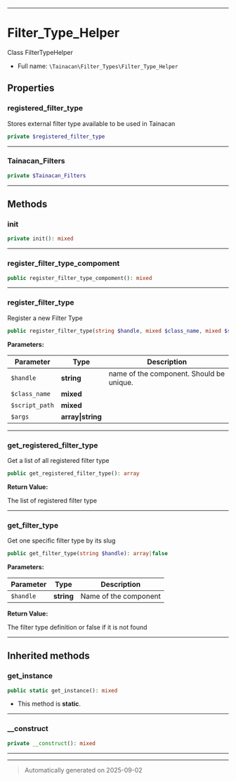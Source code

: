 ***

# Filter_Type_Helper

Class FilterTypeHelper



* Full name: `\Tainacan\Filter_Types\Filter_Type_Helper`



## Properties


### registered_filter_type

Stores external filter type available to be used in Tainacan

```php
private $registered_filter_type
```






***

### Tainacan_Filters



```php
private $Tainacan_Filters
```






***

## Methods


### init



```php
private init(): mixed
```












***

### register_filter_type_compoment



```php
public register_filter_type_compoment(): mixed
```












***

### register_filter_type

Register a new Filter Type

```php
public register_filter_type(string $handle, mixed $class_name, mixed $script_path, array|string $args = []): mixed
```








**Parameters:**

| Parameter | Type | Description |
|-----------|------|-------------|
| `$handle` | **string** | name of the component. Should be unique. |
| `$class_name` | **mixed** |  |
| `$script_path` | **mixed** |  |
| `$args` | **array&#124;string** |  |





***

### get_registered_filter_type

Get a list of all registered filter type

```php
public get_registered_filter_type(): array
```









**Return Value:**

The list of registered filter type




***

### get_filter_type

Get one specific filter type by its slug

```php
public get_filter_type(string $handle): array|false
```








**Parameters:**

| Parameter | Type | Description |
|-----------|------|-------------|
| `$handle` | **string** | Name of the component |


**Return Value:**

The filter type definition or false if it is not found




***


## Inherited methods


### get_instance



```php
public static get_instance(): mixed
```



* This method is **static**.








***

### __construct



```php
private __construct(): mixed
```












***


***
> Automatically generated on 2025-09-02
